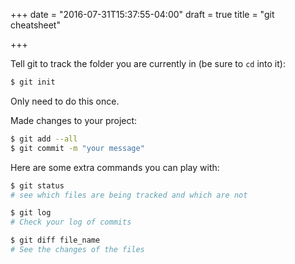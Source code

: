 +++
date = "2016-07-31T15:37:55-04:00"
draft = true
title = "git cheatsheet"

+++

Tell git to track the folder you are currently in (be sure to `cd` into it):
```bash
$ git init
```
Only need to do this once.

Made changes to your project:
```bash
$ git add --all
$ git commit -m "your message"
```

Here are some extra commands you can play with:
```bash
$ git status
# see which files are being tracked and which are not

$ git log
# Check your log of commits

$ git diff file_name
# See the changes of the files
```
